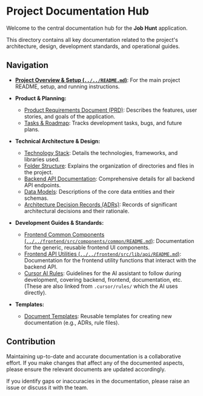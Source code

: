 # Project Documentation Hub

Welcome to the central documentation hub for the **Job Hunt** application.

This directory contains all key documentation related to the project's architecture, design, development standards, and operational guides.

## Navigation

-   **[Project Overview & Setup (`../../README.md`)]((../../README.md))**: For the main project README, setup, and running instructions.

-   **Product & Planning:**
    -   [Product Requirements Document (PRD)](./PRD.md): Describes the features, user stories, and goals of the application.
    -   [Tasks & Roadmap](./tasks.md): Tracks development tasks, bugs, and future plans.

-   **Technical Architecture & Design:**
    -   [Technology Stack](./tech-stack.md): Details the technologies, frameworks, and libraries used.
    -   [Folder Structure](./folder-structure.md): Explains the organization of directories and files in the project.
    -   [Backend API Documentation](./api/README.md): Comprehensive details for all backend API endpoints.
    -   [Data Models](./data-models/README.md): Descriptions of the core data entities and their schemas.
    -   [Architecture Decision Records (ADRs)](./adr/): Records of significant architectural decisions and their rationale.

-   **Development Guides & Standards:**
    -   [Frontend Common Components (`../../frontend/src/components/common/README.md`)]((../../frontend/src/components/common/README.md)): Documentation for the generic, reusable frontend UI components.
    -   [Frontend API Utilities (`../../frontend/src/lib/api/README.md`)]((../../frontend/src/lib/api/README.md)): Documentation for the frontend utility functions that interact with the backend API.
    -   [Cursor AI Rules](./rules/): Guidelines for the AI assistant to follow during development, covering backend, frontend, documentation, etc. (These are also linked from `.cursor/rules/` which the AI uses directly).

-   **Templates:**
    -   [Document Templates](./templates/): Reusable templates for creating new documentation (e.g., ADRs, rule files).

## Contribution

Maintaining up-to-date and accurate documentation is a collaborative effort. If you make changes that affect any of the documented aspects, please ensure the relevant documents are updated accordingly.

If you identify gaps or inaccuracies in the documentation, please raise an issue or discuss it with the team. 